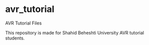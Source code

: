 # avr_tutorial
AVR Tutorial Files

This repository is made for Shahid Beheshti University AVR tutorial students.
